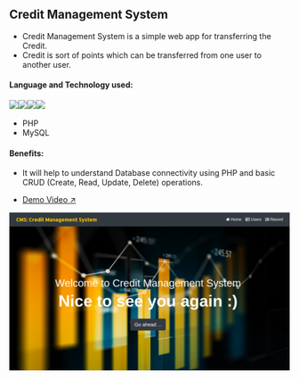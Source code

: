 ## Credit Management System

  - Credit Management System is a simple web app for transferring the Credit.
  - Credit is sort of points which can be transferred from one user to another user.

#### Language and Technology used:

<img src="https://img.shields.io/badge/HTML5-E34F26?style=for-the-badge&logo=html5&logoColor=white"><img src="https://img.shields.io/badge/CSS3-1572B6?style=for-the-badge&logo=css3&logoColor=white"><img src="https://img.shields.io/badge/JavaScript-F7DF1E?style=for-the-badge&logo=javascript&logoColor=black"><img src="https://img.shields.io/badge/Bootstrap-563D7C?style=for-the-badge&logo=bootstrap&logoColor=white">
* PHP
* MySQL

#### Benefits:
  - It will help to understand Database connectivity using PHP and basic CRUD (Create, Read, Update, Delete) operations.

- [Demo Video :arrow_upper_right:](https://drive.google.com/file/d/16nbURvqq0i80I74TU358t34oROGddAV9/view?usp=sharing)

![CMS Screenshot](/Project%20Demo/CMS-img.png)


